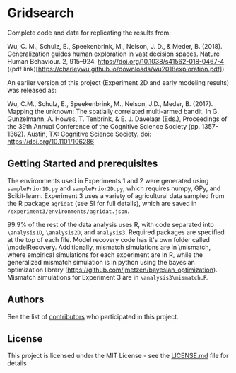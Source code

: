 # Gridsearch
Complete code and data for replicating the results from:

Wu, C. M., Schulz, E., Speekenbrink, M., Nelson, J. D., & Meder, B. (2018). Generalization guides human exploration in vast decision spaces. Nature Human Behaviour. 2, 915–924. https://doi.org/10.1038/s41562-018-0467-4 ((pdf link)[https://charleywu.github.io/downloads/wu2018exploration.pdf])

An earlier version of this project (Experiment 2D and early modeling results) was released as:

Wu, C.M., Schulz, E., Speekenbrink, M., Nelson, J.D., Meder, B. (2017). Mapping the unknown: The spatially correlated multi-armed bandit. In G. Gunzelmann, A. Howes, T. Tenbrink, & E. J. Davelaar (Eds.), Proceedings of the 39th Annual Conference of the Cognitive Science Society (pp. 1357-1362). Austin, TX: Cognitive Science Society. doi: https://doi.org/10.1101/106286


## Getting Started and prerequisites

The environments used in Experiments 1 and 2 were generated using `samplePrior1D.py` and `samplePrior2D.py`, which requires numpy, GPy, and Scikit-learn. Experiment 3 uses a variety of agricultural data sampled from the R package `agridat` (see SI for full details), which are saved in `/experiment3/environments/agridat.json`.

99.9% of the rest of the data analysis uses R, with code separated into `\analysis1D`, `\analysis2D`, and `analysis3`. Required packages are specified at the top of each file. Model recovery code has it's own folder called \modelRecovery. Additionally, mismatch simulations are in \mismatch, where empirical simulations for each experiment are in R, while the generalized mismatch simulation is in python using the bayesian optimization library (https://github.com/jmetzen/bayesian_optimization). Mismatch simulations for Experiment 3 are in `\analysis3\mismatch.R`. 


## Authors

See the list of [contributors](https://github.com/charleywu/gridsearch/blob/master/contributors.txt) who participated in this project.

## License

This project is licensed under the MIT License - see the [LICENSE.md](LICENSE.md) file for details
